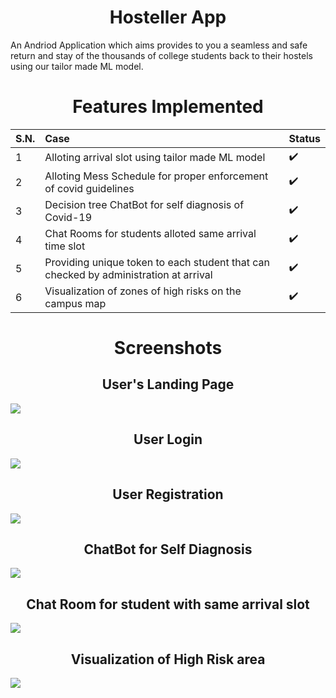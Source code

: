 <h1 align="center">Hosteller App</h1>
 An Andriod Application which aims provides to you a seamless and safe return and stay of the thousands of college students back to their hostels using our tailor made ML model.
<h1 align="center">Features Implemented</h1>

S.N. |Case | Status | 
:------------ | :-------------| :-------------| 
1| Alloting arrival slot using tailor made ML model | :heavy_check_mark: |
2| Alloting Mess Schedule for proper enforcement of covid guidelines | :heavy_check_mark: | 
3| Decision tree ChatBot for self diagnosis of Covid-19| :heavy_check_mark: | 
4| Chat Rooms for students alloted same arrival time slot| :heavy_check_mark: |
5| Providing unique token to each student that can checked by administration at arrival | :heavy_check_mark: |
6| Visualization of zones of high risks on the campus map | :heavy_check_mark: |


<h1 align="center">Screenshots</h1>
<h2 align="center">User's Landing Page</h2>
<img align="centre" src="https://github.com/tushar-amrit-6/Hosteller-App/blob/master/screenshots/WhatsApp%20Image%202021-02-28%20at%2012.24.59%20AM.jpeg" /><br>
<h2 align="center">User Login</h2>
<img align="centre" src="https://github.com/tushar-amrit-6/Hosteller-App/blob/master/screenshots/WhatsApp%20Image%202021-02-28%20at%2012.25.40%20AM.jpeg" /><br>
<h2 align="center">User Registration</h2>
<img align="centre" src="https://github.com/tushar-amrit-6/Hosteller-App/blob/master/screenshots/WhatsApp%20Image%202021-02-28%20at%2012.26.33%20AM.jpeg" /><br>
<h2 align="center">ChatBot for Self Diagnosis</h2>
<img align="centre" src="https://github.com/tushar-amrit-6/Hosteller-App/blob/master/screenshots/WhatsApp%20Image%202021-02-28%20at%2012.20.56%20AM.jpeg" /><br>
<h2 align="center">Chat Room for student with same arrival slot</h2>
<img align="centre" src="https://github.com/tushar-amrit-6/Hosteller-App/blob/master/screenshots/WhatsApp%20Image%202021-02-28%20at%2012.19.36%20AM.jpeg" /><br>
<h2 align="center">Visualization of High Risk area</h2>
<img align="centre" src="https://github.com/tushar-amrit-6/Hosteller-App/blob/master/screenshots/WhatsApp%20Image%202021-02-28%20at%2012.22.29%20AM.jpeg" /><br>






